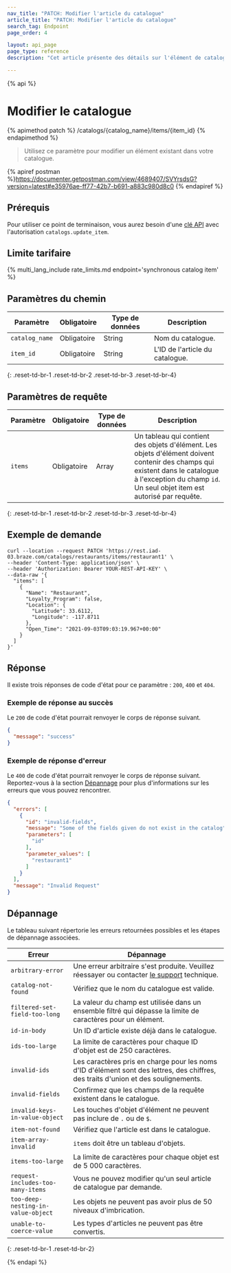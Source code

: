 ```yaml
---
nav_title: "PATCH: Modifier l'article du catalogue"
article_title: "PATCH: Modifier l'article du catalogue"
search_tag: Endpoint
page_order: 4

layout: api_page
page_type: reference
description: "Cet article présente des détails sur l'élément de catalogue Modifier le paramètre Braze."

---
```

{% api %}
# Modifier le catalogue
{% apimethod patch %}
/catalogs/{catalog_name}/items/{item_id}
{% endapimethod %}

> Utilisez ce paramètre pour modifier un élément existant dans votre catalogue.

{% apiref postman %}https://documenter.getpostman.com/view/4689407/SVYrsdsG?version=latest#e35976ae-ff77-42b7-b691-a883c980d8c0 {% endapiref %}

## Prérequis

Pour utiliser ce point de terminaison, vous aurez besoin d'une [clé API]({{site.baseurl}}/api/basics#rest-api-key/) avec l'autorisation `catalogs.update_item`.

## Limite tarifaire

{% multi_lang_include rate_limits.md endpoint='synchronous catalog item' %}

## Paramètres du chemin

| Paramètre | Obligatoire | Type de données | Description |
|---|---|---|---|
| `catalog_name` | Obligatoire | String | Nom du catalogue. |
| `item_id` | Obligatoire | String | L'ID de l'article du catalogue. |
{: .reset-td-br-1 .reset-td-br-2 .reset-td-br-3 .reset-td-br-4}

## Paramètres de requête

| Paramètre | Obligatoire | Type de données | Description |
|---|---|---|---|
| `items` | Obligatoire | Array | Un tableau qui contient des objets d'élément. Les objets d'élément doivent contenir des champs qui existent dans le catalogue à l'exception du champ `id`. Un seul objet item est autorisé par requête. |
{: .reset-td-br-1 .reset-td-br-2 .reset-td-br-3 .reset-td-br-4}

## Exemple de demande

```
curl --location --request PATCH 'https://rest.iad-03.braze.com/catalogs/restaurants/items/restaurant1' \
--header 'Content-Type: application/json' \
--header 'Authorization: Bearer YOUR-REST-API-KEY' \
--data-raw '{
  "items": [
    {
      "Name": "Restaurant",
      "Loyalty_Program": false,
      "Location": {
        "Latitude": 33.6112,
        "Longitude": -117.8711
      },
      "Open_Time": "2021-09-03T09:03:19.967+00:00"
    }
  ]
}'
```

## Réponse

Il existe trois réponses de code d'état pour ce paramètre : `200`, `400` et `404`.

### Exemple de réponse au succès

Le `200` de code d'état pourrait renvoyer le corps de réponse suivant.

```json
{
  "message": "success"
}
```

### Exemple de réponse d'erreur

Le `400` de code d'état pourrait renvoyer le corps de réponse suivant. Reportez-vous à la section [Dépannage](#troubleshooting) pour plus d'informations sur les erreurs que vous pouvez rencontrer.

```json
{
  "errors": [
    {
      "id": "invalid-fields",
      "message": "Some of the fields given do not exist in the catalog",
      "parameters": [
        "id"
      ],
      "parameter_values": [
        "restaurant1"
      ]
    }
  ],
  "message": "Invalid Request"
}
```

## Dépannage

Le tableau suivant répertorie les erreurs retournées possibles et les étapes de dépannage associées.

| Erreur | Dépannage |
| --- | --- |
| `arbitrary-error` | Une erreur arbitraire s'est produite. Veuillez réessayer ou contacter [le support]({{site.baseurl}}/support_contact/) technique. |
| `catalog-not-found` | Vérifiez que le nom du catalogue est valide. |
| `filtered-set-field-too-long` | La valeur du champ est utilisée dans un ensemble filtré qui dépasse la limite de caractères pour un élément. |
| `id-in-body` | Un ID d'article existe déjà dans le catalogue. |
| `ids-too-large` | La limite de caractères pour chaque ID d'objet est de 250 caractères. |
| `invalid-ids` | Les caractères pris en charge pour les noms d'ID d'élément sont des lettres, des chiffres, des traits d'union et des soulignements. |
| `invalid-fields` | Confirmez que les champs de la requête existent dans le catalogue. |
| `invalid-keys-in-value-object` | Les touches d'objet d'élément ne peuvent pas inclure de `.` ou de `$`. |
| `item-not-found` | Vérifiez que l'article est dans le catalogue. |
| `item-array-invalid` | `items` doit être un tableau d'objets. |
| `items-too-large` | La limite de caractères pour chaque objet est de 5 000 caractères. |
| `request-includes-too-many-items` | Vous ne pouvez modifier qu'un seul article de catalogue par demande. |
| `too-deep-nesting-in-value-object` | Les objets ne peuvent pas avoir plus de 50 niveaux d'imbrication. |
| `unable-to-coerce-value` | Les types d'articles ne peuvent pas être convertis. |
{: .reset-td-br-1 .reset-td-br-2}

{% endapi %}